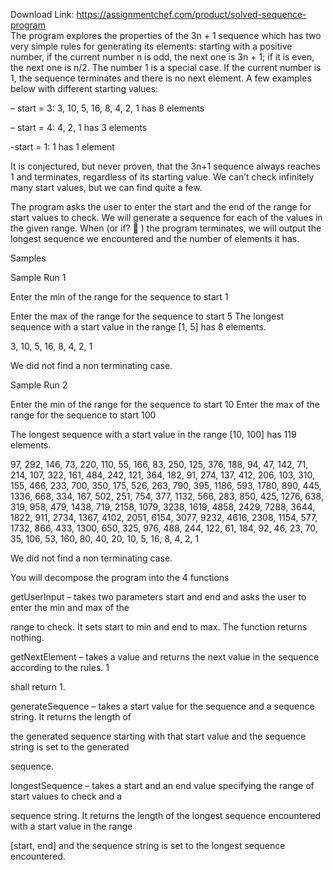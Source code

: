 Download Link: https://assignmentchef.com/product/solved-sequence-program
<br>
The program explores the properties of the 3n + 1 sequence which has two very simple rules for generating its elements: starting with a positive number, if the current number n is odd, the next one is 3n + 1; if it is even, the next one is n/2. The number 1 is a special case. If the current number is 1, the sequence terminates and there is no next element. A few examples below with different starting values:

– start = 3: 3, 10, 5, 16, 8, 4, 2, 1 has 8 elements

– start = 4: 4, 2, 1 has 3 elements

-start = 1: 1 has 1 element

It is conjectured, but never proven, that the 3n+1 sequence always reaches 1 and terminates, regardless of its starting value. We can’t check infinitely many start values, but we can find quite a few.

The program asks the user to enter the start and the end of the range for start values to check. We will generate a sequence for each of the values in the given range. When (or if? &#x1f642; ) the program terminates, we will output the longest sequence we encountered and the number of elements it has.

Samples

Sample Run 1

Enter the min of the range for the sequence to start 1

Enter the max of the range for the sequence to start 5 The longest sequence with a start value in the range [1, 5] has 8 elements.

3, 10, 5, 16, 8, 4, 2, 1

We did not find a non terminating case.

Sample Run 2

Enter the min of the range for the sequence to start 10 Enter the max of the range for the sequence to start 100

The longest sequence with a start value in the range [10, 100] has 119 elements.

97, 292, 146, 73, 220, 110, 55, 166, 83, 250, 125, 376, 188, 94, 47, 142, 71, 214, 107, 322, 161, 484, 242, 121, 364, 182, 91, 274, 137, 412, 206, 103, 310, 155, 466, 233, 700, 350, 175, 526, 263, 790, 395, 1186, 593, 1780, 890, 445, 1336, 668, 334, 167, 502, 251, 754, 377, 1132, 566, 283, 850, 425, 1276, 638, 319, 958, 479, 1438, 719, 2158, 1079, 3238, 1619, 4858, 2429, 7288, 3644, 1822, 911, 2734, 1367, 4102, 2051, 6154, 3077, 9232, 4616, 2308, 1154, 577, 1732, 866, 433, 1300, 650, 325, 976, 488, 244, 122, 61, 184, 92, 46, 23, 70, 35, 106, 53, 160, 80, 40, 20, 10, 5, 16, 8, 4, 2, 1

We did not find a non terminating case.

You will decompose the program into the 4 functions

getUserInput – takes two parameters start and end and asks the user to enter the min and max of the

range to check. It sets start to min and end to max. The function returns nothing.

getNextElement – takes a value and returns the next value in the sequence according to the rules. 1

shall return 1.

generateSequence – takes a start value for the sequence and a sequence string. It returns the length of

the generated sequence starting with that start value and the sequence string is set to the generated

sequence.

longestSequence – takes a start and an end value specifying the range of start values to check and a

sequence string. It returns the length of the longest sequence encountered with a start value in the range

[start, end] and the sequence string is set to the longest sequence encountered.